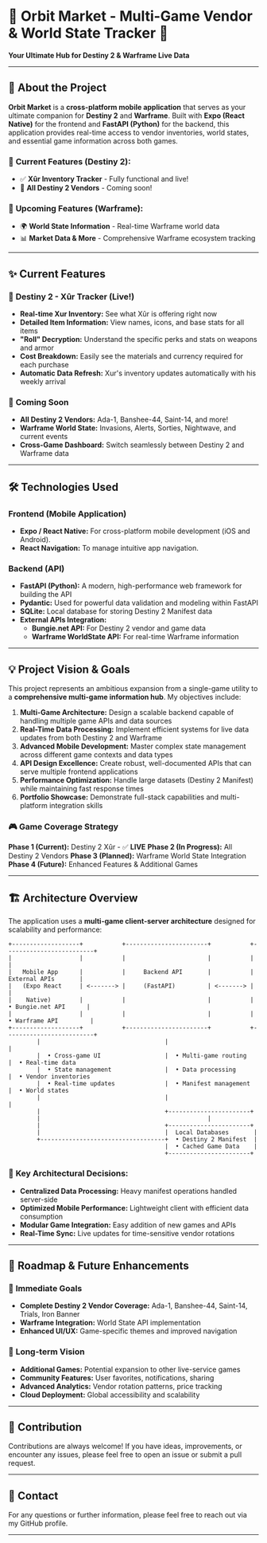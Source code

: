 # 🚀 Orbit Market - Multi-Game Vendor & World State Tracker 🌌

**Your Ultimate Hub for Destiny 2 & Warframe Live Data**

----

## 🌟 About the Project

**Orbit Market** is a **cross-platform mobile application** that serves as your ultimate companion for **Destiny 2** and **Warframe**. Built with **Expo (React Native)** for the frontend and **FastAPI (Python)** for the backend, this application provides real-time access to vendor inventories, world states, and essential game information across both games.

### 🎯 **Current Features (Destiny 2):**
- ✅ **Xûr Inventory Tracker** - Fully functional and live!
- 🔧 **All Destiny 2 Vendors** - Coming soon!

### 🌟 **Upcoming Features (Warframe):**
- 🌍 **World State Information** - Real-time Warframe world data
- 📊 **Market Data & More** - Comprehensive Warframe ecosystem tracking

----

## ✨ Current Features

### 🔮 **Destiny 2 - Xûr Tracker (Live!)**
* **Real-time Xur Inventory:** See what Xûr is offering right now
* **Detailed Item Information:** View names, icons, and base stats for all items
* **"Roll" Decryption:** Understand the specific perks and stats on weapons and armor
* **Cost Breakdown:** Easily see the materials and currency required for each purchase
* **Automatic Data Refresh:** Xur's inventory updates automatically with his weekly arrival

### 🚀 **Coming Soon**
* **All Destiny 2 Vendors:** Ada-1, Banshee-44, Saint-14, and more!
* **Warframe World State:** Invasions, Alerts, Sorties, Nightwave, and current events
* **Cross-Game Dashboard:** Switch seamlessly between Destiny 2 and Warframe data

----

## 🛠️ Technologies Used

### Frontend (Mobile Application)

* **Expo / React Native:** For cross-platform mobile development (iOS and Android).
* **React Navigation:** To manage intuitive app navigation.

### Backend (API)

- **FastAPI (Python):** A modern, high-performance web framework for building the API
- **Pydantic:** Used for powerful data validation and modeling within FastAPI
- **SQLite:** Local database for storing Destiny 2 Manifest data
- **External APIs Integration:**
  - **Bungie.net API:** For Destiny 2 vendor and game data
  - **Warframe WorldState API:** For real-time Warframe information

----

## 💡 Project Vision & Goals

This project represents an ambitious expansion from a single-game utility to a **comprehensive multi-game information hub**. My objectives include:

1. **Multi-Game Architecture:** Design a scalable backend capable of handling multiple game APIs and data sources
2. **Real-Time Data Processing:** Implement efficient systems for live data updates from both Destiny 2 and Warframe
3. **Advanced Mobile Development:** Master complex state management across different game contexts and data types
4. **API Design Excellence:** Create robust, well-documented APIs that can serve multiple frontend applications
5. **Performance Optimization:** Handle large datasets (Destiny 2 Manifest) while maintaining fast response times
6. **Portfolio Showcase:** Demonstrate full-stack capabilities and multi-platform integration skills

### 🎮 **Game Coverage Strategy**

**Phase 1 (Current):** Destiny 2 Xûr - ✅ **LIVE**
**Phase 2 (In Progress):** All Destiny 2 Vendors
**Phase 3 (Planned):** Warframe World State Integration
**Phase 4 (Future):** Enhanced Features & Additional Games

----

## 🏗️ Architecture Overview

The application uses a **multi-game client-server architecture** designed for scalability and performance:

```text
+-------------------+           +-----------------------+           +-------------------------+
|                   |           |                       |           |                         |
|   Mobile App      |           |     Backend API       |           |     External APIs       |
|   (Expo React     | <-------> |     (FastAPI)         | <-------> |                         |
|    Native)        |           |                       |           |  • Bungie.net API      |
|                   |           |                       |           |  • Warframe API         |
+-------------------+           +-----------------------+           +-------------------------+
        |                                   |                                   |
        |  • Cross-game UI                  |  • Multi-game routing             |  • Real-time data
        |  • State management               |  • Data processing                |  • Vendor inventories
        |  • Real-time updates              |  • Manifest management            |  • World states
        |                                   |                                   |
        |                                   +-----------------------+
        |                                               |
        |                                   +-----------------------+
        |                                   |  Local Databases       |
        +-----------------------------------+  • Destiny 2 Manifest  |
                                            |  • Cached Game Data    |
                                            +-----------------------+
```

### 🔧 **Key Architectural Decisions:**
- **Centralized Data Processing:** Heavy manifest operations handled server-side
- **Optimized Mobile Performance:** Lightweight client with efficient data consumption
- **Modular Game Integration:** Easy addition of new games and APIs
- **Real-Time Sync:** Live updates for time-sensitive vendor rotations

----

## 🔮 Roadmap & Future Enhancements

### 🎯 **Immediate Goals**
- **Complete Destiny 2 Vendor Coverage:** Ada-1, Banshee-44, Saint-14, Trials, Iron Banner
- **Warframe Integration:** World State API implementation
- **Enhanced UI/UX:** Game-specific themes and improved navigation

### 🚀 **Long-term Vision**
- **Additional Games:** Potential expansion to other live-service games
- **Community Features:** User favorites, notifications, sharing
- **Advanced Analytics:** Vendor rotation patterns, price tracking
- **Cloud Deployment:** Global accessibility and scalability

----

## 🤝 Contribution

Contributions are always welcome\! If you have ideas, improvements, or encounter any issues, please feel free to open an issue or submit a pull request.

----

## 📧 Contact

For any questions or further information, please feel free to reach out via my GitHub profile.

----
